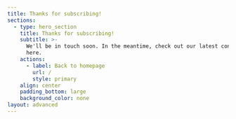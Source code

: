 ```yaml
---
title: Thanks for subscribing!
sections:
  - type: hero_section
    title: Thanks for subscribing!
    subtitle: >-
      We'll be in touch soon. In the meantime, check out our latest content
      here.
    actions:
      - label: Back to homepage
        url: /
        style: primary
    align: center
    padding_bottom: large
    background_color: none
layout: advanced
---
```

